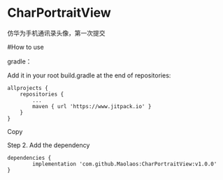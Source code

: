 # CharPortraitView
仿华为手机通讯录头像，第一次提交

#How to use 
 
gradle： 

Add it in your root build.gradle at the end of repositories:

	allprojects {
		repositories {
			...
			maven { url 'https://www.jitpack.io' }
		}
	}
Copy

Step 2. Add the dependency

	dependencies {
	        implementation 'com.github.Maolaos:CharPortraitView:v1.0.0'
	}

